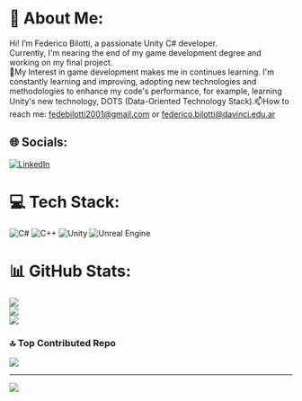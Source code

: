 # 💫 About Me:
Hi! I’m Federico Bilotti, a passionate Unity C# developer. <br>Currently, I'm nearing the end of my game development degree and working on my final project.<br>🌱My Interest in game development makes me in continues learning. I'm constantly learning and improving, adopting new technologies and methodologies to enhance my code's performance, for example, learning Unity's new technology, DOTS (Data-Oriented Technology Stack).📫How to reach me: fedebilotti2001@gmail.com or federico.bilotti@davinci.edu.ar


## 🌐 Socials:
[![LinkedIn](https://img.shields.io/badge/LinkedIn-%230077B5.svg?logo=linkedin&logoColor=white)](https://linkedin.com/in/federico-bilotti-62b206256/) 

# 💻 Tech Stack:
![C#](https://img.shields.io/badge/c%23-%23239120.svg?style=for-the-badge&logo=csharp&logoColor=white) ![C++](https://img.shields.io/badge/c++-%2300599C.svg?style=for-the-badge&logo=c%2B%2B&logoColor=white) ![Unity](https://img.shields.io/badge/unity-%23000000.svg?style=for-the-badge&logo=unity&logoColor=white) ![Unreal Engine](https://img.shields.io/badge/unrealengine-%23313131.svg?style=for-the-badge&logo=unrealengine&logoColor=white)
# 📊 GitHub Stats:
![](https://github-readme-stats.vercel.app/api?username=FedericoBilotti&theme=dark&hide_border=false&include_all_commits=false&count_private=false)<br/>
![](https://github-readme-streak-stats.herokuapp.com/?user=FedericoBilotti&theme=dark&hide_border=false)<br/>
![](https://github-readme-stats.vercel.app/api/top-langs/?username=FedericoBilotti&theme=dark&hide_border=false&include_all_commits=false&count_private=false&layout=compact)

### 🔝 Top Contributed Repo
![](https://github-contributor-stats.vercel.app/api?username=FedericoBilotti&limit=5&theme=dark&combine_all_yearly_contributions=true)

---
[![](https://visitcount.itsvg.in/api?id=FedericoBilotti&icon=0&color=0)](https://visitcount.itsvg.in)

<!-- Proudly created with GPRM ( https://gprm.itsvg.in ) -->
